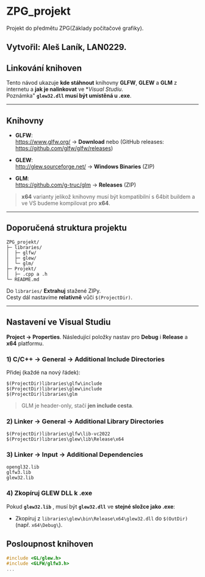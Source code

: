 # ZPG_projekt

Projekt do předmětu ZPG(Základy počítačové grafiky).

Vytvořil: Aleš Laník, LAN0229.
----------------------------------------------------

## Linkování knihoven

Tento návod ukazuje **kde stáhnout** knihovny **GLFW**, **GLEW** a **GLM** z internetu a **jak je nalinkovat** ve **Visual Studiu*.  
Poznámka" **`glew32.dll` musí být umístěná u .exe**.

---

## Knihovny

- **GLFW**:  
  https://www.glfw.org/  → **Download** nebo (GitHub releases: https://github.com/glfw/glfw/releases)

- **GLEW**:  
  http://glew.sourceforge.net/  → **Windows Binaries** (ZIP)

- **GLM**:  
  https://github.com/g-truc/glm → **Releases** (ZIP)

> **x64** varianty jelikož knihovny musí být kompatibilní s 64bit buildem a ve VS budeme kompilovat pro **x64**.

---
## Doporučená struktura projektu

```
ZPG_projekt/
├─ libraries/
│  ├─ glfw/       
│  ├─ glew/       
│  └─ glm/        
├─ Projekt/       
│  ├─ .cpp a .h 
└─ README.md
```
Do `libraries/` **Extrahuj** stažené ZIPy.  
Cesty dál nastavíme **relativně** vůči `$(ProjectDir)`.

---
## Nastavení ve Visual Studiu

**Project → Properties**. Následující položky nastav pro **Debug** i **Release** a **x64** platformu.

### 1) C/C++ → General → **Additional Include Directories**

Přidej (každé na nový řádek):

```
$(ProjectDir)libraries\glfw\include
$(ProjectDir)libraries\glew\include
$(ProjectDir)libraries\glm
```
> GLM je header-only, stačí **jen include cesta**.

### 2) Linker → General → **Additional Library Directories**

```
$(ProjectDir)libraries\glfw\lib-vc2022
$(ProjectDir)libraries\glew\lib\Release\x64
```

### 3) Linker → Input → **Additional Dependencies**

```
opengl32.lib
glfw3.lib            
glew32.lib           
```
### 4) Zkopíruj **GLEW DLL** k .exe

Pokud **`glew32.lib`** , musí být **`glew32.dll`** ve **stejné složce jako .exe**:

- Zkopíruj z `libraries\glew\bin\Release\x64\glew32.dll` do `$(OutDir)` (např. `x64\Debug\`).

## Posloupnost knihoven

```cpp
#include <GL/glew.h>
#include <GLFW/glfw3.h>
...
```




